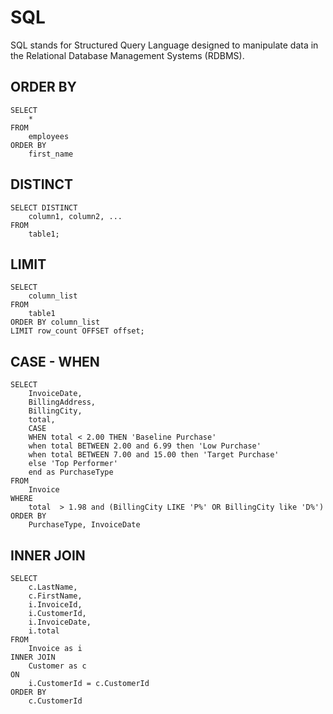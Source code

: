 # SQL 

SQL stands for Structured Query Language designed to manipulate data in the Relational Database Management Systems (RDBMS).

## ORDER BY
```
SELECT 
    *
FROM 
    employees
ORDER BY 
    first_name
```

## DISTINCT
```
SELECT DISTINCT
    column1, column2, ...
FROM
    table1;
```

## LIMIT
```
SELECT 
    column_list
FROM
    table1
ORDER BY column_list
LIMIT row_count OFFSET offset;
```

## CASE - WHEN
```
SELECT
	InvoiceDate,
	BillingAddress,
	BillingCity,
	total,
	CASE
	WHEN total < 2.00 THEN 'Baseline Purchase'
	when total BETWEEN 2.00 and 6.99 then 'Low Purchase'
	when total BETWEEN 7.00 and 15.00 then 'Target Purchase'
	else 'Top Performer'
	end as PurchaseType
FROM
	Invoice
WHERE	
	total  > 1.98 and (BillingCity LIKE 'P%' OR BillingCity like 'D%')
ORDER BY 
	PurchaseType, InvoiceDate
```

## INNER JOIN
```
SELECT
	c.LastName,
	c.FirstName,
	i.InvoiceId,
	i.CustomerId,
	i.InvoiceDate,
	i.total
FROM
	Invoice as i
INNER JOIN
	Customer as c
ON 
	i.CustomerId = c.CustomerId
ORDER BY 
    c.CustomerId
```

